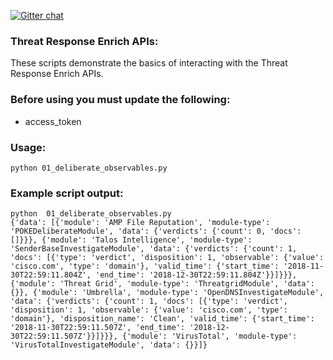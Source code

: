 [![Gitter chat](https://img.shields.io/badge/gitter-join%20chat-brightgreen.svg)](https://gitter.im/CiscoSecurity/Threat-Response "Gitter chat")

### Threat Response Enrich APIs:

These scripts demonstrate the basics of interacting with the Threat Response Enrich APIs. 

### Before using you must update the following:
- access_token

### Usage:
```
python 01_deliberate_observables.py
```

### Example script output: 
```
python  01_deliberate_observables.py
{'data': [{'module': 'AMP File Reputation', 'module-type': 'POKEDeliberateModule', 'data': {'verdicts': {'count': 0, 'docs': []}}}, {'module': 'Talos Intelligence', 'module-type': 'SenderBaseInvestigateModule', 'data': {'verdicts': {'count': 1, 'docs': [{'type': 'verdict', 'disposition': 1, 'observable': {'value': 'cisco.com', 'type': 'domain'}, 'valid_time': {'start_time': '2018-11-30T22:59:11.804Z', 'end_time': '2018-12-30T22:59:11.804Z'}}]}}}, {'module': 'Threat Grid', 'module-type': 'ThreatgridModule', 'data': {}}, {'module': 'Umbrella', 'module-type': 'OpenDNSInvestigateModule', 'data': {'verdicts': {'count': 1, 'docs': [{'type': 'verdict', 'disposition': 1, 'observable': {'value': 'cisco.com', 'type': 'domain'}, 'disposition_name': 'Clean', 'valid_time': {'start_time': '2018-11-30T22:59:11.507Z', 'end_time': '2018-12-30T22:59:11.507Z'}}]}}}, {'module': 'VirusTotal', 'module-type': 'VirusTotalInvestigateModule', 'data': {}}]}
```
